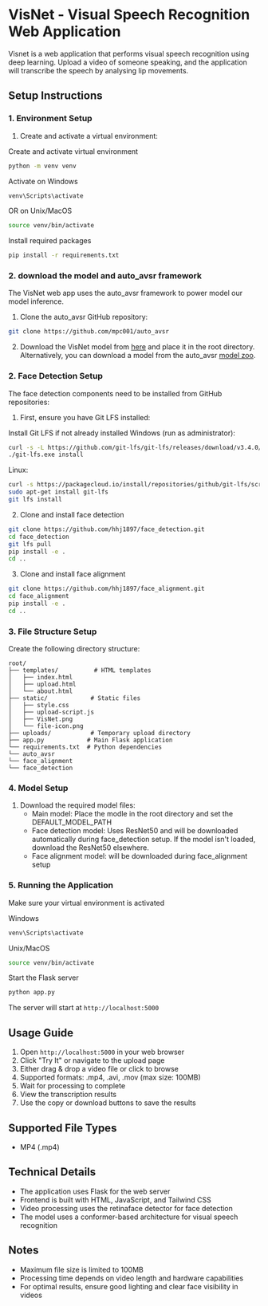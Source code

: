 # VisNet - Visual Speech Recognition Web Application

Visnet is a web application that performs visual speech recognition using deep learning. Upload a video of someone speaking, and the application will transcribe the speech by analysing lip movements.

## Setup Instructions

### 1. Environment Setup

1. Create and activate a virtual environment:

Create and activate virtual environment
```bash
python -m venv venv
```
Activate on Windows
```bash
venv\Scripts\activate
```

OR on Unix/MacOS
```bash
source venv/bin/activate
```

Install required packages
```bash
pip install -r requirements.txt
```

### 2. download the model and auto_avsr framework

The VisNet web app uses the auto_avsr framework to power model our model inference.

1. Clone the auto_avsr GitHub repository:

```bash
git clone https://github.com/mpc001/auto_avsr
```

2. Download the VisNet model from [here](https://drive.google.com/file/d/1C1gzm1Gn02AVsPN-ERl3gBqNWcAR7CMd/view?usp=drive_link) and place it in the root directory. Alternatively, you can download a model from the auto_avsr [model zoo](https://github.com/mpc001/auto_avsr?tab=readme-ov-file#model-zoo).

### 2. Face Detection Setup

The face detection components need to be installed from GitHub repositories:

1. First, ensure you have Git LFS installed:

Install Git LFS if not already installed
Windows (run as administrator):
```bash
curl -s -L https://github.com/git-lfs/git-lfs/releases/download/v3.4.0/git-lfs-windows-v3.4.0.exe -o git-lfs.exe
./git-lfs.exe install
```

Linux:
```bash
curl -s https://packagecloud.io/install/repositories/github/git-lfs/script.deb.sh | sudo bash
sudo apt-get install git-lfs
git lfs install
```

2. Clone and install face detection
```bash
git clone https://github.com/hhj1897/face_detection.git
cd face_detection
git lfs pull
pip install -e .
cd ..
```

3. Clone and install face alignment
```bash
git clone https://github.com/hhj1897/face_alignment.git
cd face_alignment
pip install -e .
cd ..
```

### 3. File Structure Setup
Create the following directory structure:
```
root/
├── templates/          # HTML templates
│   ├── index.html
│   ├── upload.html
│   └── about.html
├── static/            # Static files
│   ├── style.css
│   ├── upload-script.js
│   ├── VisNet.png
│   └── file-icon.png
├── uploads/           # Temporary upload directory
├── app.py            # Main Flask application
└── requirements.txt  # Python dependencies
└── auto_avsr
└── face_alignment
└── face_detection
```

### 4. Model Setup
1. Download the required model files:
   - Main model: Place the modle in the root directory and set the DEFAULT_MODEL_PATH
   - Face detection model: Uses ResNet50 and will be downloaded automatically during face_detection setup.
     If the model isn't loaded, download the ResNet50 elsewhere.
   - Face alignment model: will be downloaded during face_alignment setup

### 5. Running the Application

Make sure your virtual environment is activated

Windows
```bash
venv\Scripts\activate
```

Unix/MacOS
```bash
source venv/bin/activate
```

Start the Flask server
```bash
python app.py
```

The server will start at `http://localhost:5000`

## Usage Guide
1. Open `http://localhost:5000` in your web browser
2. Click "Try It" or navigate to the upload page
3. Either drag & drop a video file or click to browse
4. Supported formats: .mp4, .avi, .mov (max size: 100MB)
5. Wait for processing to complete
6. View the transcription results
7. Use the copy or download buttons to save the results

## Supported File Types

- MP4 (.mp4)

## Technical Details

- The application uses Flask for the web server
- Frontend is built with HTML, JavaScript, and Tailwind CSS
- Video processing uses the retinaface detector for face detection
- The model uses a conformer-based architecture for visual speech recognition

## Notes

- Maximum file size is limited to 100MB
- Processing time depends on video length and hardware capabilities
- For optimal results, ensure good lighting and clear face visibility in videos


